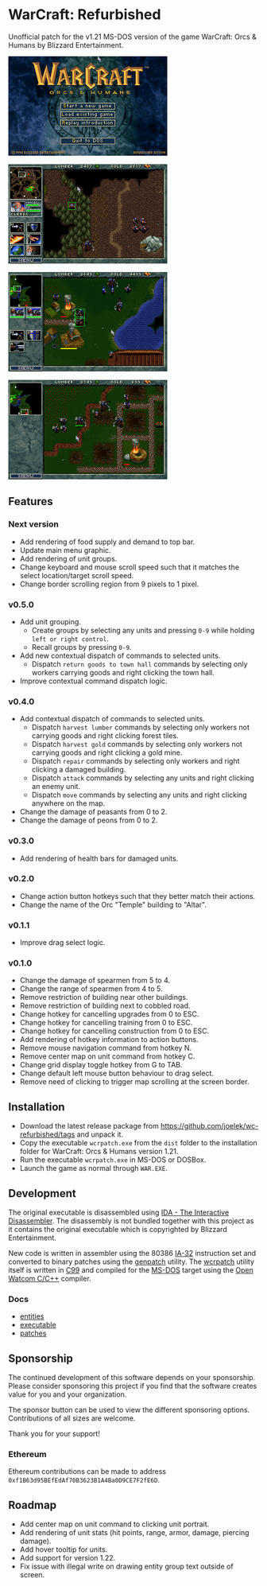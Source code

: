 # WarCraft: Refurbished

Unofficial patch for the v1.21 MS-DOS version of the game WarCraft: Orcs & Humans by Blizzard Entertainment.

![](./public/images/main_menu.png)

![](./public/images/action_button_hotkeys.png)

![](./public/images/entity_health_bars.png)

![](./public/images/entity_grouping.png)

## Features

### Next version

* Add rendering of food supply and demand to top bar.
* Update main menu graphic.
* Add rendering of unit groups.
* Change keyboard and mouse scroll speed such that it matches the select location/target scroll speed.
* Change border scrolling region from 9 pixels to 1 pixel.

### v0.5.0

* Add unit grouping.
    * Create groups by selecting any units and pressing `0-9` while holding `left or right control`.
    * Recall groups by pressing `0-9`.
* Add new contextual dispatch of commands to selected units.
    * Dispatch `return goods to town hall` commands by selecting only workers carrying goods and right clicking the town hall.
* Improve contextual command dispatch logic.

### v0.4.0

* Add contextual dispatch of commands to selected units.
    * Dispatch `harvest lumber` commands by selecting only workers not carrying goods and right clicking forest tiles.
    * Dispatch `harvest gold` commands by selecting only workers not carrying goods and right clicking a gold mine.
    * Dispatch `repair` commands by selecting only workers and right clicking a damaged building.
    * Dispatch `attack` commands by selecting any units and right clicking an enemy unit.
    * Dispatch `move` commands by selecting any units and right clicking anywhere on the map.
* Change the damage of peasants from 0 to 2.
* Change the damage of peons from 0 to 2.

### v0.3.0

* Add rendering of health bars for damaged units.

### v0.2.0

* Change action button hotkeys such that they better match their actions.
* Change the name of the Orc "Temple" building to "Altar".

### v0.1.1

* Improve drag select logic.

### v0.1.0

* Change the damage of spearmen from 5 to 4.
* Change the range of spearmen from 4 to 5.
* Remove restriction of building near other buildings.
* Remove restriction of building next to cobbled road.
* Change hotkey for cancelling upgrades from 0 to ESC.
* Change hotkey for cancelling training from 0 to ESC.
* Change hotkey for cancelling construction from 0 to ESC.
* Add rendering of hotkey information to action buttons.
* Remove mouse navigation command from hotkey N.
* Remove center map on unit command from hotkey C.
* Change grid display toggle hotkey from G to TAB.
* Change default left mouse button behaviour to drag select.
* Remove need of clicking to trigger map scrolling at the screen border.

## Installation

* Download the latest release package from https://github.com/joelek/wc-refurbished/tags and unpack it.
* Copy the executable `wcrpatch.exe` from the `dist` folder to the installation folder for WarCraft: Orcs & Humans version 1.21.
* Run the executable `wcrpatch.exe` in MS-DOS or DOSBox.
* Launch the game as normal through `WAR.EXE`.

## Development

The original executable is disassembled using [IDA - The Interactive Disassembler](https://en.wikipedia.org/wiki/Interactive_Disassembler). The disassembly is not bundled together with this project as it contains the original executable which is copyrighted by Blizzard Entertainment.

New code is written in assembler using the 80386 [IA-32](https://en.wikipedia.org/wiki/IA-32) instruction set and converted to binary patches using the [genpatch](./public/tools/genpatch.js) utility. The [wcrpatch](./source/wcrpatch.c) utility itself is written in [C99](https://en.wikipedia.org/wiki/C99) and compiled for the [MS-DOS](https://en.wikipedia.org/wiki/MS-DOS) target using the [Open Watcom C/C++](https://en.wikipedia.org/wiki/Watcom_C/C%2B%2B) compiler.

### Docs

* [entities](./public/docs/entities.md)
* [executable](./public/docs/executable.md)
* [patches](./public/docs/patches.md)

## Sponsorship

The continued development of this software depends on your sponsorship. Please consider sponsoring this project if you find that the software creates value for you and your organization.

The sponsor button can be used to view the different sponsoring options. Contributions of all sizes are welcome.

Thank you for your support!

### Ethereum

Ethereum contributions can be made to address `0xf1B63d95BEfEdAf70B3623B1A4Ba0D9CE7F2fE6D`.

## Roadmap

* Add center map on unit command to clicking unit portrait.
* Add rendering of unit stats (hit points, range, armor, damage, piercing damage).
* Add hover tooltip for units.
* Add support for version 1.22.
* Fix issue with illegal write on drawing entity group text outside of screen.
